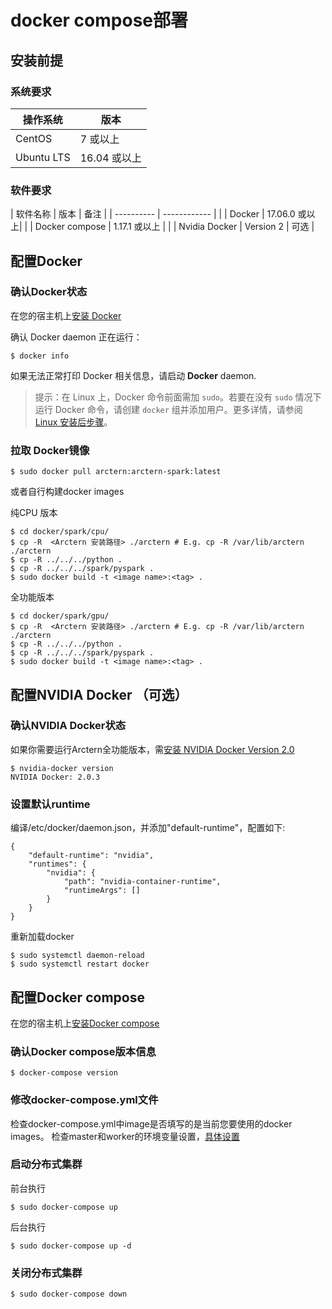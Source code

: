 # docker compose部署

## 安装前提

### 系统要求


| 操作系统    | 版本          |
| ---------- | ------------ |
| CentOS     | 7 或以上      |
| Ubuntu LTS | 16.04 或以上  |

### 软件要求


| 软件名称        | 版本          | 备注 |
| ----------     | ------------ |      |
| Docker         | 17.06.0 或以上|      |
| Docker compose | 1.17.1 或以上 |      |
| Nvidia Docker  | Version 2    | 可选  |

## 配置Docker

### 确认Docker状态
在您的宿主机上[安装 Docker](https://docs.docker.com/install/)

确认 Docker daemon 正在运行：

```shell
$ docker info
```

如果无法正常打印 Docker 相关信息，请启动 **Docker** daemon.

> 提示：在 Linux 上，Docker 命令前面需加 `sudo`。若要在没有 `sudo` 情况下运行 Docker 命令，请创建 `docker` 组并添加用户。更多详情，请参阅 [Linux 安装后步骤](https://docs.docker.com/install/linux/linux-postinstall/)。

### 拉取 Docker镜像

```shell
$ sudo docker pull arctern:arctern-spark:latest
```
或者自行构建docker images

纯CPU 版本
```shell
$ cd docker/spark/cpu/
$ cp -R  <Arctern 安装路径> ./arctern # E.g. cp -R /var/lib/arctern ./arctern
$ cp -R ../../../python .
$ cp -R ../../../spark/pyspark .
$ sudo docker build -t <image name>:<tag> .
```

全功能版本
```shell
$ cd docker/spark/gpu/
$ cp -R  <Arctern 安装路径> ./arctern # E.g. cp -R /var/lib/arctern ./arctern
$ cp -R ../../../python .
$ cp -R ../../../spark/pyspark .
$ sudo docker build -t <image name>:<tag> .
```

## 配置NVIDIA Docker （可选）

### 确认NVIDIA Docker状态
如果你需要运行Arctern全功能版本，需[安装 NVIDIA Docker Version 2.0](https://github.com/nvidia/nvidia-docker/wiki/Installation-(version-2.0))

```shell
$ nvidia-docker version
NVIDIA Docker: 2.0.3
```
### 设置默认runtime

编译/etc/docker/daemon.json，并添加"default-runtime"，配置如下:

```
{
    "default-runtime": "nvidia",
    "runtimes": {
        "nvidia": {
            "path": "nvidia-container-runtime",
            "runtimeArgs": []
        }
    }
}
```
重新加载docker

```shell
$ sudo systemctl daemon-reload
$ sudo systemctl restart docker
```

## 配置Docker compose
在您的宿主机上[安装Docker compose](https://docs.docker.com/compose/install/)

### 确认Docker compose版本信息

```shell
$ docker-compose version
```

### 修改docker-compose.yml文件

检查docker-compose.yml中image是否填写的是当前您要使用的docker images。
检查master和worker的环境变量设置，[具体设置](https://spark.apache.org/docs/latest/spark-standalone.html)

### 启动分布式集群

前台执行
```shell
$ sudo docker-compose up
```

后台执行
```shell
$ sudo docker-compose up -d
```

### 关闭分布式集群

```shell
$ sudo docker-compose down
```
